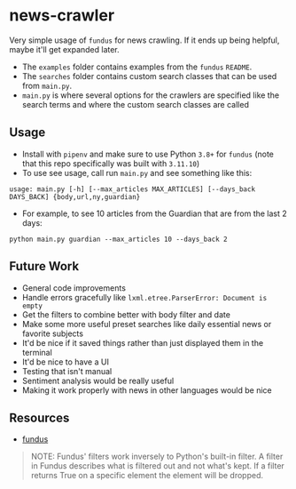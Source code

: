 # news-crawler

Very simple usage of `fundus` for news crawling. If it ends up being helpful, maybe it'll get expanded later.

- The `examples` folder contains examples from the `fundus` `README`.
- The `searches` folder contains custom search classes that can be used from `main.py`.
- `main.py` is where several options for the crawlers are specified like the search terms and where the custom search classes are called

## Usage
- Install with `pipenv` and make sure to use Python `3.8+` for `fundus` (note that this repo specifically was built with `3.11.10`)
- To use see usage, call run `main.py` and see something like this:
```
usage: main.py [-h] [--max_articles MAX_ARTICLES] [--days_back DAYS_BACK] {body,url,ny,guardian}
```

- For example, to see 10 articles from the Guardian that are from the last 2 days:
```
python main.py guardian --max_articles 10 --days_back 2
```

## Future Work
- General code improvements
- Handle errors gracefully like `lxml.etree.ParserError: Document is empty`
- Get the filters to combine better with body filter and date
- Make some more useful preset searches like daily essential news or favorite subjects
- It'd be nice if it saved things rather than just displayed them in the terminal
- It'd be nice to have a UI
- Testing that isn't manual
- Sentiment analysis would be really useful
- Making it work properly with news in other languages would be nice

## Resources
- [fundus](https://github.com/flairNLP/fundus)

> NOTE: Fundus' filters work inversely to Python's built-in filter. A filter in Fundus describes what is filtered out and not what's kept. If a filter returns True on a specific element the element will be dropped.